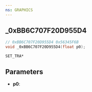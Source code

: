```yaml
---
ns: GRAPHICS
---
```

## _0xBB6C707F20D955D4

```c
// 0xBB6C707F20D955D4 0x56345F6B
void _0xBB6C707F20D955D4(float p0);
```

```
SET_TRA*
```

## Parameters
* **p0**:
